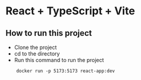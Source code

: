 # React + TypeScript + Vite

## How to run this project
- Clone the project
- cd to the directory
- Run this command to run the project
```
    docker run -p 5173:5173 react-app:dev

```

